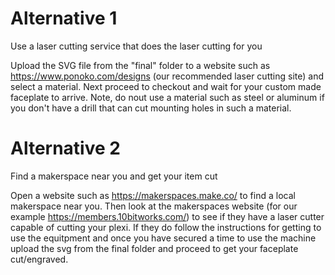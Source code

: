 # Alternative 1

Use a laser cutting service that does the laser cutting for you

     
   Upload the SVG file from the "final" folder to a website such as https://www.ponoko.com/designs (our recommended laser cutting site) and select a material. Next proceed to    checkout and wait for your custom made faceplate to arrive. Note, do nout use a material such as steel or aluminum if you don't have a drill that can cut mounting holes in such a material.

# Alternative 2

Find a makerspace near you and get your item cut

   Open a website such as https://makerspaces.make.co/ to find a local makerspace near you. Then look at the makerspaces website (for our example https://members.10bitworks.com/) to see if they have a laser cutter capable of cutting your plexi. If they do follow the instructions for getting to use the equitpment and once you have secured a time to use the machine upload the svg from the final folder and proceed to get your faceplate cut/engraved.
